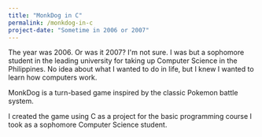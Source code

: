 ```yaml
---
title: "MonkDog in C"
permalink: /monkdog-in-c
project-date: "Sometime in 2006 or 2007"
---
```


The year was 2006. Or was it 2007? I'm not sure. I was but a sophomore student in the leading university for taking up Computer Science in the Philippines. No idea about what I wanted to do in life, but I knew I wanted to learn how computers work.

MonkDog is a turn-based game inspired by the classic Pokemon battle system.<!--more-->

I created the game using C as a project for the basic programming course I took as a sophomore Computer Science student.
